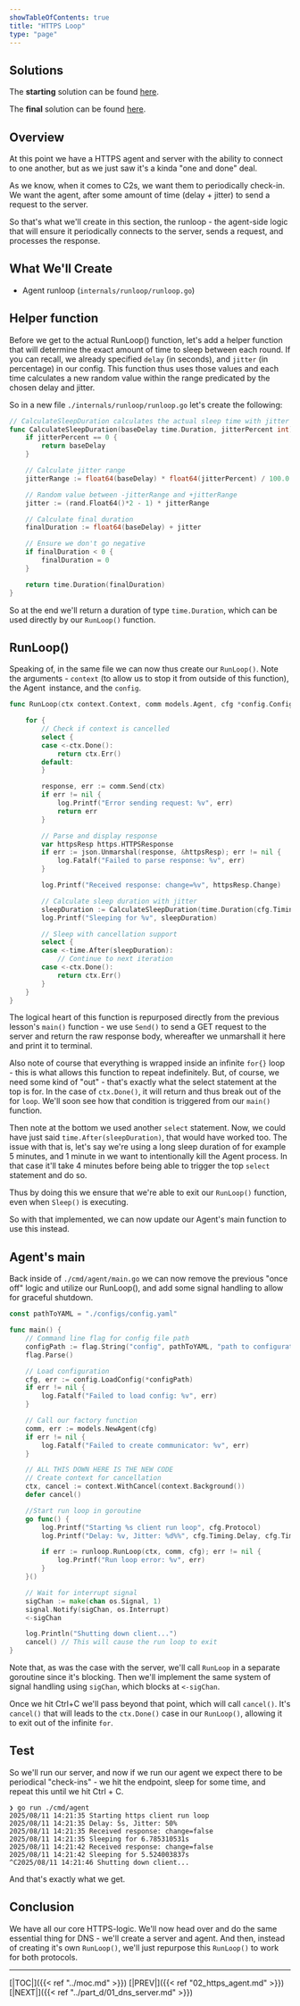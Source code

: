 ```yaml
---
showTableOfContents: true
title: "HTTPS Loop"
type: "page"
---
```

## Solutions
The **starting** solution can be found [here](https://github.com/faanross/workshop_antisyphon_18092025/tree/main/Lesson05_Begin).

The **final** solution can be found [here](https://github.com/faanross/workshop_antisyphon_18092025/tree/main/Lesson05_Done).

## Overview
At this point we have a HTTPS agent and server with the ability to connect to one another, but as we just saw it's a kinda "one and done" deal.

As we know, when it comes to C2s, we want them to periodically check-in. We want the agent, after some amount of time (delay + jitter) to send a request to the server.

So that's what we'll create in this section, the runloop - the agent-side logic that will ensure it periodically connects to the server, sends a request, and processes the response.





## What We'll Create
- Agent runloop (`internals/runloop/runloop.go`)







## Helper function

Before we get to the actual RunLoop() function, let's add a helper function that will determine the exact amount of time to sleep between each round. If you can recall, we already specified `delay` (in seconds), and `jitter` (in percentage) in our config. This function thus uses those values and each time calculates a new random value within the range predicated by the chosen delay and jitter.

So in a new file `./internals/runloop/runloop.go` let's create the following:
```go
// CalculateSleepDuration calculates the actual sleep time with jitter
func CalculateSleepDuration(baseDelay time.Duration, jitterPercent int) time.Duration {
	if jitterPercent == 0 {
		return baseDelay
	}

	// Calculate jitter range
	jitterRange := float64(baseDelay) * float64(jitterPercent) / 100.0

	// Random value between -jitterRange and +jitterRange
	jitter := (rand.Float64()*2 - 1) * jitterRange

	// Calculate final duration
	finalDuration := float64(baseDelay) + jitter

	// Ensure we don't go negative
	if finalDuration < 0 {
		finalDuration = 0
	}

	return time.Duration(finalDuration)
}

```


So at the end we'll return a duration of type `time.Duration`, which can be used directly by our `RunLoop()` function.


## RunLoop()

Speaking of, in the same file we can now thus create our `RunLoop()`. Note the arguments - `context` (to allow us to stop it from outside of this function), the Agent` `instance, and the `config`.

```go
func RunLoop(ctx context.Context, comm models.Agent, cfg *config.Config) error {

	for {
		// Check if context is cancelled
		select {
		case <-ctx.Done():
			return ctx.Err()
		default:
		}

		response, err := comm.Send(ctx)
		if err != nil {
			log.Printf("Error sending request: %v", err)
			return err
		}

		// Parse and display response
		var httpsResp https.HTTPSResponse
		if err := json.Unmarshal(response, &httpsResp); err != nil {
			log.Fatalf("Failed to parse response: %v", err)
		}

		log.Printf("Received response: change=%v", httpsResp.Change)

		// Calculate sleep duration with jitter
		sleepDuration := CalculateSleepDuration(time.Duration(cfg.Timing.Delay), cfg.Timing.Jitter)
		log.Printf("Sleeping for %v", sleepDuration)

		// Sleep with cancellation support
		select {
		case <-time.After(sleepDuration):
			// Continue to next iteration
		case <-ctx.Done():
			return ctx.Err()
		}
	}
}

```


The logical heart of this function is repurposed directly from the previous lesson's `main()` function - we use `Send()` to send a GET request to the server and return the raw response body, whereafter we unmarshall it here and print it to terminal.

Also note of course that everything is wrapped inside an infinite `for{}` loop - this is what allows this function to repeat indefinitely. But, of course, we need some kind of "out" - that's exactly what the select statement at the top is for. In the case of `ctx.Done()`, it will return and thus break out of the for `loop`. We'll soon see how that condition is triggered from our `main()` function.


Then note at the bottom we used another `select` statement. Now, we could have just said `time.After(sleepDuration)`, that would have worked too. The issue with that is, let's say we're using a long sleep duration of for example 5 minutes, and 1 minute in we want to intentionally kill the Agent process. In that case it'll take 4 minutes before being able to trigger the top `select` statement and do so.

Thus by doing this we ensure that we're able to exit our `RunLoop()` function, even when `Sleep()` is executing.

So with that implemented, we can now update our Agent's main function to use this instead.

## Agent's main

Back inside of `./cmd/agent/main.go` we can now remove the previous "once off" logic and utilize our RunLoop(), and add some signal handling to allow for graceful shutdown.

```go
const pathToYAML = "./configs/config.yaml"

func main() {
	// Command line flag for config file path
	configPath := flag.String("config", pathToYAML, "path to configuration file")
	flag.Parse()

	// Load configuration
	cfg, err := config.LoadConfig(*configPath)
	if err != nil {
		log.Fatalf("Failed to load config: %v", err)
	}

	// Call our factory function
	comm, err := models.NewAgent(cfg)
	if err != nil {
		log.Fatalf("Failed to create communicator: %v", err)
	}

	// ALL THIS DOWN HERE IS THE NEW CODE
	// Create context for cancellation
	ctx, cancel := context.WithCancel(context.Background())
	defer cancel()

	//Start run loop in goroutine
	go func() {
		log.Printf("Starting %s client run loop", cfg.Protocol)
		log.Printf("Delay: %v, Jitter: %d%%", cfg.Timing.Delay, cfg.Timing.Jitter)

		if err := runloop.RunLoop(ctx, comm, cfg); err != nil {
			log.Printf("Run loop error: %v", err)
		}
	}()

	// Wait for interrupt signal
	sigChan := make(chan os.Signal, 1)
	signal.Notify(sigChan, os.Interrupt)
	<-sigChan

	log.Println("Shutting down client...")
	cancel() // This will cause the run loop to exit
}

```

Note that, as was the case with the server, we'll call `RunLoop` in a separate goroutine since it's blocking. Then we'll implement the same system of signal handling using `sigChan`, which blocks at `<-sigChan`.

Once we hit Ctrl+C we'll pass beyond that point, which will call `cancel()`. It's `cancel()` that will leads to the `ctx.Done()` case in our `RunLoop()`, allowing it to exit out of the infinite `for`.




## Test

So we'll run our server, and now if we run our agent we expect there to be periodical "check-ins" - we hit the endpoint, sleep for some time, and repeat this until we hit Ctrl + C.

```shell
❯ go run ./cmd/agent
2025/08/11 14:21:35 Starting https client run loop
2025/08/11 14:21:35 Delay: 5s, Jitter: 50%
2025/08/11 14:21:35 Received response: change=false
2025/08/11 14:21:35 Sleeping for 6.785310531s
2025/08/11 14:21:42 Received response: change=false
2025/08/11 14:21:42 Sleeping for 5.524003837s
^C2025/08/11 14:21:46 Shutting down client...

```


And that's exactly what we get.


## Conclusion

We have all our core HTTPS-logic. We'll now head over and do the same essential thing for DNS - we'll create a server and agent. And then, instead of creating it's own `RunLoop()`, we'll just repurpose this `RunLoop()` to work for both protocols.




___
[|TOC|]({{< ref "../moc.md" >}})
[|PREV|]({{< ref "02_https_agent.md" >}})
[|NEXT|]({{< ref "../part_d/01_dns_server.md" >}})